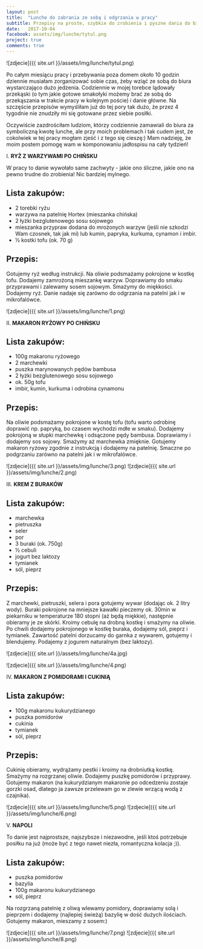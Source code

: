 ```yaml
---
layout: post
title:  "Lunche do zabrania ze sobą i odgrzania w pracy"
subtitle: Przepisy na proste, szybkie do zrobienia i pyszne dania do biura.
date:   2017-10-04
facebook: assets/img/lunche/tytul.png
project: true
comments: true
---
```


![zdjecie]({{ site.url }}/assets/img/lunche/tytul.png)

Po całym miesiącu pracy i przebywania poza domem około 10 godzin dziennie musiałam zorganizować sobie czas, żeby wziąć ze sobą do biura wystarczająco dużo jedzenia. Codziennie w mojej torebce lądowały przekąski (o tym jakie gotowe smakołyki możemy brać ze sobą do przekąszania w trakcie pracy w kolejnym poście) i danie główne. Na szczęście przepisów wymyśliłam już do tej pory tak dużo, że przez 4 tygodnie nie znudziły mi się gotowane przez siebie posiłki.

Oczywiście zazdrościłam ludziom, którzy codziennie zamawiali do biura za symboliczną kwotę lunche, ale przy moich problemach i tak cudem jest, że cokolwiek w tej pracy mogłam zjeść i z tego się cieszę:) Mam nadzieję, że moim postem pomogę wam w komponowaniu jadłospisu na cały tydzień!

I. **RYŻ Z WARZYWAMI PO CHIŃSKU**

W pracy to danie wywołało same zachwyty - jakie ono śliczne, jakie ono na pewno trudne do zrobienia! Nic bardziej mylnego.

## Lista zakupów:

* 2 torebki ryżu
* warzywa na patelnię Hortex (mieszanka chińska)
* 2 łyżki bezglutenowego sosu sojowego
* mieszanka przypraw dodana do mrożonych warzyw (jeśli nie szkodzi Wam czosnek, tak jak mi) lub kumin, papryka, kurkuma, cynamon i imbir.
* ½ kostki tofu (ok. 70 g)

## Przepis:

Gotujemy ryż według instrukcji. Na oliwie podsmażamy pokrojone w kostkę tofu. Dodajemy zamrożoną mieszankę warzyw. Doprawiamy do smaku przyprawami i zalewamy sosem sojowym. Smażymy do miękkości.
Dodajemy ryż. Danie nadaje się zarówno do odgrzania na patelni jak i w mikrofalówce.

![zdjecie]({{ site.url }}/assets/img/lunche/1.png)

II. **MAKARON RYŻOWY PO CHIŃSKU**

## Lista zakupów:

* 100g makaronu ryżowego 
* 2 marchewki
* puszka marynowanych pędów bambusa
* 2 łyżki bezglutenowego sosu sojowego
* ok. 50g tofu
* imbir, kumin, kurkuma i odrobina cynamonu

## Przepis:

Na oliwie podsmażamy pokrojone w kostę tofu (tofu warto odrobinę doprawić np. papryką, bo czasem wychodzi mdłe w smaku). Dodajemy pokrojoną w słupki marchewkę i odsączone pędy bambusa. Doprawiamy i dodajemy sos sojowy. Smażymy aż marchewka zmięknie. Gotujemy makaron ryżowy zgodnie z instrukcją i dodajemy na patelnię. Smaczne po podgrzaniu zarówno na patelni jak i w mikrofalówce.

![zdjecie]({{ site.url }}/assets/img/lunche/3.png)
![zdjecie]({{ site.url }}/assets/img/lunche/2.png)

III. **KREM Z BURAKÓW**

## Lista zakupów:

* marchewka
* pietruszka
* seler
* por
* 3 buraki (ok. 750g)
* ½ cebuli
* jogurt bez laktozy
* tymianek
* sól, pieprz

## Przepis:

Z marchewki, pietruszki, selera i pora gotujemy wywar (dodając ok. 2 litry wody). Buraki pokrojone na mniejsze kawałki pieczemy ok. 30min w piekarniku w temperaturze 180 stopni (aż będą miękkie), następnie obieramy je ze skórki. Kroimy cebulę na drobną kostkę i smażymy na oliwie. Po chwili dodajemy pokrojonego w kostkę buraka, dodajemy sól, pieprz i tymianek. Zawartość patelni dorzucamy do garnka z wywarem, gotujemy i blendujemy. Podajemy z jogurem naturalnym (bez laktozy).

![zdjecie]({{ site.url }}/assets/img/lunche/4a.jpg)

![zdjecie]({{ site.url }}/assets/img/lunche/4.png)

IV. **MAKARON Z POMIDORAMI I CUKINIĄ**

## Lista zakupów:

* 100g makaronu kukurydzianego
* puszka pomidorów
* cukinia
* tymianek
* sól, pieprz

## Przepis:

Cukinię obieramy, wydrążamy pestki i kroimy na drobniutką kostkę. Smażymy na rozgrzanej oliwie. Dodajemy puszkę pomidorów i przyprawy. Gotujemy makaron (na kukurydzianym makaronie po odcedzeniu zostaje gorzki osad, dlatego ja zawsze przelewam go w zlewie wrzącą wodą z czajnika).

![zdjecie]({{ site.url }}/assets/img/lunche/5.png)
![zdjecie]({{ site.url }}/assets/img/lunche/6.png)

V. **NAPOLI**

To danie jest najprostsze, najszybsze i niezawodne, jeśli ktoś potrzebuje posiłku na już (może być z tego nawet niezła, romantyczna kolacja ;)).

## Lista zakupów:

* puszka pomidorów
* bazylia
* 100g makaronu kukurydzianego
* sól, pieprz

Na rozgrzaną patelnię z oliwą wlewamy pomidory, doprawiamy solą i pieprzem i dodajemy (najlepiej świeżą) bazylię w dość dużych ilościach. Gotujemy makaron, mieszamy z sosem:)

![zdjecie]({{ site.url }}/assets/img/lunche/7.png)
![zdjecie]({{ site.url }}/assets/img/lunche/8.png)
